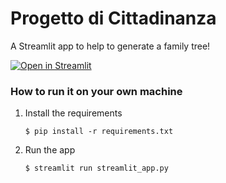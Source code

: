 # Progetto di Cittadinanza

A Streamlit app to help to generate a family tree!

[![Open in Streamlit](https://static.streamlit.io/badges/streamlit_badge_black_white.svg)](https://progetto-cittadinanza.streamlit.app/)

### How to run it on your own machine

1. Install the requirements

   ```
   $ pip install -r requirements.txt
   ```

2. Run the app

   ```
   $ streamlit run streamlit_app.py
   ```
